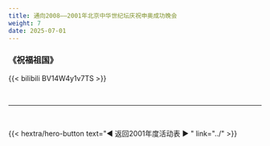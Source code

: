 ```yaml
---
title: 通向2008——2001年北京中华世纪坛庆祝申奥成功晚会
weight: 7
date: 2025-07-01
---
```


### 《祝福祖国》

{{< bilibili BV14W4y1v7TS >}}

<br>
<hr>
<br>

{{< hextra/hero-button text="◀ 返回2001年度活动表 ▶ " link="../" >}}